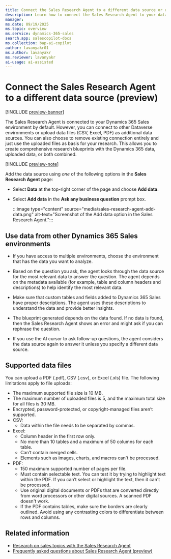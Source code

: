 ```yaml
---
title: Connect the Sales Research Agent to a different data source or upload data (preview)
description: Learn how to connect the Sales Research Agent to your data.
manager:
ms.date: 09/19/2025
ms.topic: overview
ms.service: dynamics-365-sales
search.app: salescopilot-docs
ms.collection: bap-ai-copilot
author: lavanyakr01
ms.author: lavanyakr
ms.reviewer: lavanyakr
ai-usage: ai-assisted
---
```


# Connect the Sales Research Agent to a different data source (preview) 

[!INCLUDE [preview-banner](~/../shared-content/shared/preview-includes/preview-banner.md)]

The Sales Research Agent is connected to your Dynamics 365 Sales environment by default. However, you can connect to other Dataverse environments or upload data files (CSV, Excel, PDF) as additional data sources. You can also choose to remove existing connection entirely and just use the uploaded files as basis for your research. This allows you to create comprehensive research blueprints with the Dynamics 365 data, uploaded data, or both combined.

[!INCLUDE [preview-note](~/../shared-content/shared/preview-includes/preview-note.md)]

Add the data source using *one* of the following options in the **Sales Research Agent** page:

- Select **Data** at the top-right corner of the page and choose **Add data**.
- Select **Add data** in the **Ask any business question** prompt box.

    :::image type="content" source="media/sales-research-agent-add-data.png" alt-text="Screenshot of the Add data option in the Sales Research Agent.":::

## Use data from other Dynamics 365 Sales environments

- If you have access to multiple environments, choose the environment that has the data you want to analyze.

- Based on the question you ask, the agent looks through the data source for the most relevant data to answer the question. The agent depends on the metadata available (for example, table and column headers and descriptions) to help identify the most relevant data. 
- Make sure that custom tables and fields added to Dynamics 365 Sales have proper descriptions. The agent uses these descriptions to understand the data and provide better insights.
- The blueprint generated depends on the data found. If no data is found, then the Sales Research Agent shows an error and might ask if you can rephrase the question.  
- If you use the AI cursor to ask follow-up questions, the agent considers the data source again to answer it unless you specify a different data source.  

## Supported data files

You can upload a PDF (.pdf), CSV (.csv), or Excel (.xls) file. The following limitations apply to file uploads:

- The maximum supported file size is 10 MB. 
- The maximum number of uploaded files is 5, and the maximum total size for all files is 30 MB. 
- Encrypted, password-protected, or copyright-managed files aren’t supported.
- CSV:
    - Data within the file needs to be separated by commas.
- Excel:
    - Column header in the first row only.
    - No more than 10 tables and a maximum of 50 columns for each table.
    - Can’t contain merged cells.
    - Elements such as images, charts, and macros can't be processed.
- PDF:
    - 150 maximum supported number of pages per file.
    - Must contain selectable text. You can test it by trying to highlight text within the PDF. If you can’t select or highlight the text, then it can't be processed.
    - Use original digital documents or PDFs that are converted directly from word processors or other digital sources. A scanned PDF doesn't work.
    - If the PDF contains tables, make sure the borders are clearly outlined. Avoid using any contrasting colors to differentiate between rows and columns.

## Related information

- [Research on sales topics with the Sales Research Agent](use-sales-research-agent.md)
- [Frequently asked questions about Sales Research Agent (preview)](faqs-sales-research-agent.md)
